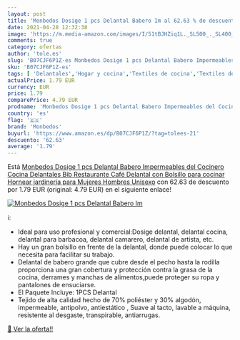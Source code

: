 ```yaml
---
layout: post
title: 'Monbedos Dosige 1 pcs Delantal Babero Im al 62.63 % de descuento'
date: 2021-04-28 12:32:38
image: 'https://m.media-amazon.com/images/I/51tBJHZiq1L._SL500_._SL400_.jpg'
comments: true
category: ofertas
author: 'tole.es'
slug: 'B07CJF6P1Z-es Monbedos Dosige 1 pcs Delantal Babero Impermeables del...'
sku: 'B07CJF6P1Z-es'
tags: [ 'Delantales','Hogar y cocina','Textiles de cocina','Textiles del hogar','babero','monbedos', ]
actualPrice: 1.79 EUR
currency: EUR
price: 1.79
comparePrice: 4.79 EUR
prodname: 'Monbedos Dosige 1 pcs Delantal Babero Impermeables del Cocinero Cocina Delantales Bib  Restaurante Café Delantal con Bolsillo para cocinar Hornear jardinería para Mujeres Hombres Unisexo'
country: 'es'
flag: '🇪🇸'
brand: 'Monbedos'
buyurl: 'https://www.amazon.es/dp/B07CJF6P1Z/?tag=tolees-21'
descuento: '62.63'
average: '1.79'
---
```


Está [Monbedos Dosige 1 pcs Delantal Babero Impermeables del Cocinero Cocina Delantales Bib  Restaurante Café Delantal con Bolsillo para cocinar Hornear jardinería para Mujeres Hombres Unisexo](https://www.amazon.es/dp/B07CJF6P1Z/?tag=tolees-21) con 62.63 de descuento por 1.79 EUR (original: 4.79 EUR) en el siguiente enlace!

[![Monbedos Dosige 1 pcs Delantal Babero Im](https://m.media-amazon.com/images/I/51tBJHZiq1L._SL500_._SL400_.jpg)](https://www.amazon.es/dp/B07CJF6P1Z/?tag=tolees-21)

ℹ️:

- Ideal para uso profesional y comercial:Dosige delantal, delantal cocina, delantal para barbacoa, delantal camarero, delantal de artista, etc.
- Hay un gran bolsillo en frente de la delantal, donde puede colocar lo que necesita para facilitar su trabajo.
- Delantal de babero grande que cubre desde el pecho hasta la rodilla proporciona una gran cobertura y protección contra la grasa de la cocina, derrames y manchas de alimentos,puede proteger su ropa y pantalones de ensuciarse.
- El Paquete Incluye: 1PCS Delantal
- Tejido de alta calidad hecho de 70% poliéster y 30% algodón, impermeable, antipolvo, antiestático , Suave al tacto, lavable a máquina, resistente al desgaste, transpirable, antiarrugas.

[🛒 Ver la oferta!!](https://www.amazon.es/dp/B07CJF6P1Z/?tag=tolees-21)
